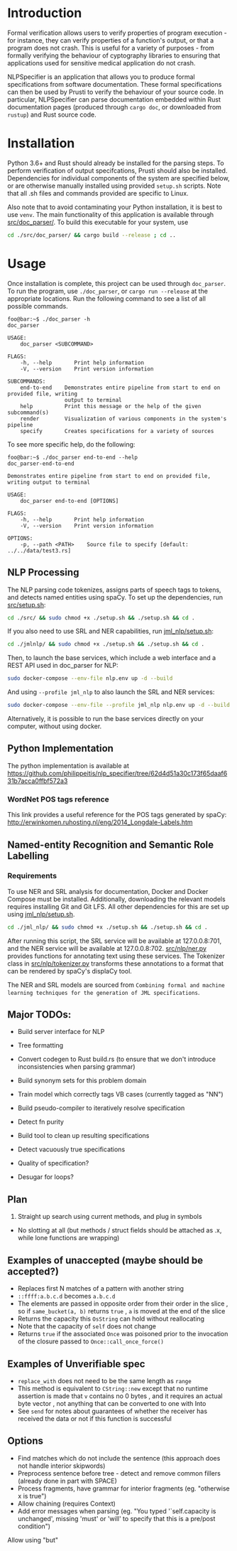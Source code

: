 # Introduction
Formal verification allows users to verify properties of program execution - for instance, they can verify properties of a function's output, or that a program does not crash. This is useful for a variety of purposes - from formally verifying the behaviour of cyptography libraries to ensuring that applications used for sensitive medical application do not crash.

NLPSpecifier is an application that allows you to produce formal specifications from software documentation. These formal specifications can then be used by Prusti to verify the behaviour of your source code. In particular, NLPSpecifier can parse documentation embedded within Rust documentation pages (produced through `cargo doc`, or downloaded from `rustup`) and Rust source code.

# Installation
Python 3.6+ and Rust should already be installed for the parsing steps. To perform verification of output specifcations, Prusti should also be installed.
Dependencies for individual components of the system are specified below, or are otherwise manually installed using provided `setup.sh` scripts.
Note that all .sh files and commands provided are specific to Linux. 

Also note that to avoid contaminating your Python installation, it is best to use `venv`.
The main functionality of this application is available through [src/doc_parser/](src/doc_parser/). To build this executable for your system, use 
```bash
cd ./src/doc_parser/ && cargo build --release ; cd ..
```
# Usage
Once installation is complete, this project can be used through `doc_parser`. To run the program, use `./doc_parser`, or `cargo run --release` at the 
appropriate locations. Run the following command to see a list of all possible commands.
```console
foo@bar:~$ ./doc_parser -h
doc_parser

USAGE:
    doc_parser <SUBCOMMAND>

FLAGS:
    -h, --help       Print help information
    -V, --version    Print version information

SUBCOMMANDS:
    end-to-end    Demonstrates entire pipeline from start to end on provided file, writing
                  output to terminal
    help          Print this message or the help of the given subcommand(s)
    render        Visualization of various components in the system's pipeline
    specify       Creates specifications for a variety of sources
```

To see more specific help, do the following:
```console
foo@bar:~$ ./doc_parser end-to-end --help
doc_parser-end-to-end 

Demonstrates entire pipeline from start to end on provided file, writing output to terminal

USAGE:
    doc_parser end-to-end [OPTIONS]

FLAGS:
    -h, --help       Print help information
    -V, --version    Print version information

OPTIONS:
    -p, --path <PATH>    Source file to specify [default: ../../data/test3.rs]
```

## NLP Processing
The NLP parsing code tokenizes, assigns parts of speech tags to tokens, and detects named entities using spaCy. To set up the dependencies, run [src/setup.sh](src/setup.sh):
```bash
cd ./src/ && sudo chmod +x ./setup.sh && ./setup.sh && cd .
```

If you also need to use SRL and NER capabilities, run [jml_nlp/setup.sh](jml_nlp/setup.sh):
```bash
cd ./jmlnlp/ && sudo chmod +x ./setup.sh && ./setup.sh && cd .
```

Then, to launch the base services, which include a web interface and a REST API used in doc_parser for NLP:
```bash
sudo docker-compose --env-file nlp.env up -d --build
```

And using `--profile jml_nlp` to also launch the SRL and NER services:
```bash
sudo docker-compose --env-file --profile jml_nlp nlp.env up -d --build
```

Alternatively, it is possible to run the base services directly on your computer, without using docker.

## Python Implementation
The python implementation is available at https://github.com/philippeitis/nlp_specifier/tree/62d4d51a30c173f65daaf631b7acca0ffbf572a3

### WordNet POS tags reference
This link provides a useful reference for the POS tags generated by spaCy:
http://erwinkomen.ruhosting.nl/eng/2014_Longdale-Labels.htm

## Named-entity Recognition and Semantic Role Labelling
### Requirements
To use NER and SRL analysis for documentation, Docker and Docker Compose must be installed. Additionally, downloading the relevant models requires installing Git and Git LFS. All other dependencies for this are set up using [jml_nlp/setup.sh](jml_nlp/setup.sh).
```bash
cd ./jml_nlp/ && sudo chmod +x ./setup.sh && ./setup.sh && cd .
```
After running this script, the SRL service will be available at 127.0.0.8:701, and the NER service will be available at 127.0.0.8:702.
[src/nlp/ner.py](src/nlp/ner.py) provides functions for annotating text using these services. The Tokenizer class in [src/nlp/tokenizer.py](doc_parser/doc_parser.py) transforms these annotations to a format that can be rendered by spaCy's displaCy tool.

The NER and SRL models are sourced from `Combining formal and machine learning techniques for the generation of JML specifications`.

## Major TODOs:
- Build server interface for NLP
- Tree formatting
- Convert codegen to Rust build.rs (to ensure that we don't introduce inconsistencies when parsing grammar)
- Build synonym sets for this problem domain
- Train model which correctly tags VB cases (currently tagged as "NN")
- Build pseudo-compiler to iteratively resolve specification

- Detect fn purity
- Build tool to clean up resulting specifications
- Detect vacuously true specifications
- Quality of specification?
- Desugar for loops?

## Plan
1. Straight up search using current methods, and plug in symbols
- No slotting at all (but methods / struct fields should be attached as .x, while lone functions are wrapping)

## Examples of unaccepted (maybe should be accepted?)
- Replaces first N matches of a pattern with another string
- `::ffff:a.b.c.d` becomes `a.b.c.d`
- The elements are passed in opposite order from their order in the slice , so if `same_bucket(a, b)` returns `true` , `a` is moved at the end of the slice
- Returns the capacity this `OsString` can hold without reallocating
- Note that the capacity of `self` does not change
- Returns `true` if the associated `Once` was poisoned prior to the invocation of the closure passed to `Once::call_once_force()`

## Examples of Unverifiable spec
- `replace_with` does not need to be the same length as `range`
- This method is equivalent to `CString::new` except that no runtime assertion is made that `v` contains no 0 bytes , and it requires an actual byte vector , not anything that can be converted to one with Into
- See `send` for notes about guarantees of whether the receiver has received the data or not if this function is successful


## Options
- Find matches which do not include the sentence (this approach does not handle interior skipwords)
- Preprocess sentence before tree - detect and remove common fillers (already done in part with SPACE)
- Process fragments, have grammar for interior fragments (eg. "otherwise x is true")
- Allow chaining (requires Context)
- Add error messages when parsing (eg. "You typed '`self.capacity is unchanged', missing 'must' or 'will' to specify that this is a pre/post condition")

Allow using "but"
